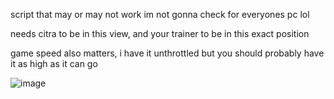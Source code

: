 script that may or may not work im not gonna check for everyones pc lol



needs citra to be in this view, and your trainer to be in this exact position

game speed also matters, i have it unthrottled but you should probably have it as high as it can go

![image](https://github.com/user-attachments/assets/ac7c8021-3775-4418-b712-3c9ca985a1ac)
